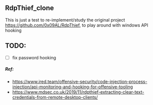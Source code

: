 ## RdpThief_clone

This is just a test to re-implement/study the original project https://github.com/0x09AL/RdpThief, to play around with windows API hooking

## TODO:

- [ ] fix password hooking

##### Ref:

- https://www.ired.team/offensive-security/code-injection-process-injection/api-monitoring-and-hooking-for-offensive-tooling
- https://www.mdsec.co.uk/2019/11/rdpthief-extracting-clear-text-credentials-from-remote-desktop-clients/

